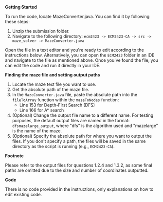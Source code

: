 **Getting Started**

To run the code, locate MazeConverter.java. You can find it by following these steps:

1. Unzip the submission folder.
2. Navigate to the following directory: `ecm2423 -> ECM2423-CA -> src -> maze_solver -> MazeConverter.java`

Open the file in a text editor and you're ready to edit according to the instructions below. Alternatively, you can open the `ECM2423` folder in an IDE and navigate to the file as mentioned above. Once you've found the file, you can edit the code and run it directly in your IDE.

**Finding the maze file and setting output paths**

1. Locate the maze text file you want to use.
2. Get the absolute path of the maze file.
3. In the `MazeConverter.java` file, paste the absolute path into the `fileToArray` function within the `mazeToNodes` function:
    - Line 153 for Depth-First Search (DFS)
    - Line 166 for A* search
4. (Optional) Change the output file name to a different name. For testing purposes, the default output files are named in the format: `dfsmazelarge_output`, where "dfs" is the algorithm used and "mazelarge" is the name of the maze.
5. (Optional) Specify the absolute path for where you want to output the files. If you don't specify a path, the files will be saved in the same directory as the script is running (e.g., `ECM2423-CA`).

**Footnote**

Please refer to the output files for questions 1.2.4 and 1.3.2, as some final paths are omitted due to the size and number of coordinates outputted.

**Code**

There is no code provided in the instructions, only explanations on how to edit existing code. 
